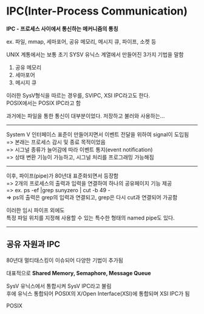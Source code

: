 # IPC(Inter-Process Communication)

**IPC - 프로세스 사이에서 통신하는 메커니즘의 통칭**  

ex. 파일, mmap, 세마포어, 공유 메모리, 메시지 큐, 파이프, 소켓 등


UNIX 계통에서는 보통 초기 SYSV 유닉스 계열에서 만들어진 3가지 기법을 말함  
1. 공유 메모리
2. 세마포어
3. 메시지 큐

이러한 SysV형식을 따르는 경우를, SVIPC, XSI IPC라고도 한다.  
POSIX에서는 POSIX IPC라고 함  


과거에는 파일을 통한 통신이 대부분이었다. 저장하고 불러와 사용하는...  

--- 
System V 인터페이스 표준이 만들어지면서 이벤트 전달을 위하여 signal이 도입됨  
=> 본래는 프로세스 감시 및 종료 목적이었음  
=> 시그널 종류가 늘어감에 따라 이벤트 통지(event notification)  
=> 상태 변환 기능이 가능하고, 시그널 처리를 프로그래밍 가능해짐

---
이후, 파이프(pipe)가 80년대 표준화되면서 등장함  
=> 2개의 프로세스의 출력과 입력을 연결하여 하나의 공유페이지 기능 제공  
=> ex. ps -ef |grep sunyzero | cut -b 49 -  
=> ps의 출력은 grep의 입력과 연결되고, grep은 다시 cut과 연결되어 가공함

이러한 임시 파이프 외에도  
특정 파일 위치를 지정해 사용할 수 있는 특수한 형태의 named pipe도 있다.

---
## 공유 자원과 IPC
80년대 멀티태스킹이 이슈되어 다양한 기법이 추가됨

대표적으로 **Shared Memory, Semaphore, Message Queue**  

SysV 유닉스에서 통합시켜 SysV IPC라고 불림  
후에 유닉스 통합되어 POSIX의 X/Open Interface(XSI)에 통합되며 XSI IPC가 됨  


POSIX 